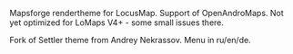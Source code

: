 Mapsforge rendertheme for LocusMap. Support of OpenAndroMaps. Not yet optimized for LoMaps V4+ - some small issues there.

Fork of Settler theme from Andrey Nekrassov. Menu in ru/en/de.
